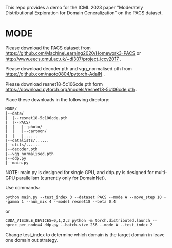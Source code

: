 This repo provides a demo for the ICML 2023 paper "Moderately Distributional Exploration for Domain Generalization" on the PACS dataset.


# MODE

Please download the PACS dataset from https://github.com/MachineLearning2020/Homework3-PACS or http://www.eecs.qmul.ac.uk/~dl307/project_iccv2017 .

Please download decoder.pth and vgg_normalised.pth from https://github.com/naoto0804/pytorch-AdaIN .

Please download resnet18-5c106cde.pth form https://download.pytorch.org/models/resnet18-5c106cde.pth .

Place these downloads in the following directory:

```
MODE/
|--data/
|  |--resnet18-5c106cde.pth
|  |--PACS/
|  |   |--photo/
|  |   |--cartoon/
|  |   |......
|--datalists/......
|--utils/......
|--decoder.pth
|--vgg_normalised.pth
|--ddp.py
|--main.py

```

NOTE: main.py is designed for single GPU, and ddp.py is designed for multi-GPU parallelism (currently only for DomainNet). 

Use commands:
```
python main.py --test_index 3 --dataset PACS --mode A --move_step 10 --gamma 1 --num_mix 4 --model resnet18 --beta 0.4
```

or

```
CUDA_VISIBLE_DEVICES=0,1,2,3 python -m torch.distributed.launch --nproc_per_node=4 ddp.py --batch-size 256 --mode A --test_index 2
```

Change test_index to determine which domain is the target domain in leave one domain out strategy. 
